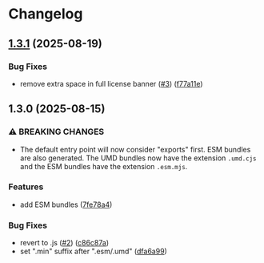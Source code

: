 # Changelog

## [1.3.1](https://github.com/cheminfo/cheminfo-build/compare/v1.3.0...v1.3.1) (2025-08-19)


### Bug Fixes

* remove extra space in full license banner ([#3](https://github.com/cheminfo/cheminfo-build/issues/3)) ([f77a11e](https://github.com/cheminfo/cheminfo-build/commit/f77a11eb75dc849ff9c61962c9f9f59179b026cd))

## 1.3.0 (2025-08-15)


### ⚠ BREAKING CHANGES

* The default entry point will now consider "exports" first. ESM bundles are also generated. The UMD bundles now have the extension `.umd.cjs` and the ESM bundles have the extension `.esm.mjs`.

### Features

* add ESM bundles ([7fe78a4](https://github.com/cheminfo/cheminfo-build/commit/7fe78a47f1cdde04317318ea975a6ebb92c049af))


### Bug Fixes

* revert to .js ([#2](https://github.com/cheminfo/cheminfo-build/issues/2)) ([c86c87a](https://github.com/cheminfo/cheminfo-build/commit/c86c87a40548524f7c9b0730959cfc6cda56d86e))
* set ".min" suffix after ".esm/.umd" ([dfa6a99](https://github.com/cheminfo/cheminfo-build/commit/dfa6a9918d52dbfc3e67c44f2aafba2f04dad5e3))
